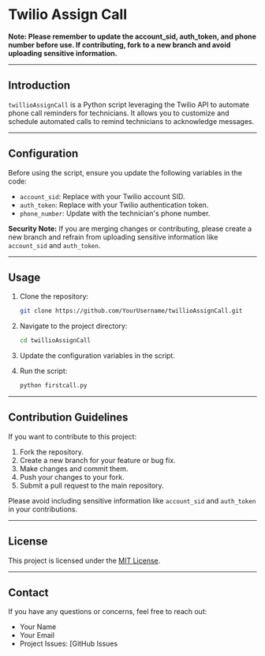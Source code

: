 # Twilio Assign Call

**Note: Please remember to update the account_sid, auth_token, and phone number before use. If contributing, fork to a new branch and avoid uploading sensitive information.**

---

## Introduction

`twillioAssignCall` is a Python script leveraging the Twilio API to automate phone call reminders for technicians. It allows you to customize and schedule automated calls to remind technicians to acknowledge messages.

---

## Configuration

Before using the script, ensure you update the following variables in the code:

- `account_sid`: Replace with your Twilio account SID.
- `auth_token`: Replace with your Twilio authentication token.
- `phone_number`: Update with the technician's phone number.

**Security Note:** If you are merging changes or contributing, please create a new branch and refrain from uploading sensitive information like `account_sid` and `auth_token`.

---

## Usage

1. Clone the repository:

    ```bash
    git clone https://github.com/YourUsername/twillioAssignCall.git
    ```

2. Navigate to the project directory:

    ```bash
    cd twillioAssignCall
    ```

3. Update the configuration variables in the script.

4. Run the script:

    ```bash
    python firstcall.py
    ```

---

## Contribution Guidelines

If you want to contribute to this project:

1. Fork the repository.
2. Create a new branch for your feature or bug fix.
3. Make changes and commit them.
4. Push your changes to your fork.
5. Submit a pull request to the main repository.

Please avoid including sensitive information like `account_sid` and `auth_token` in your contributions.

---

## License

This project is licensed under the [MIT License](LICENSE).

---

## Contact

If you have any questions or concerns, feel free to reach out:

- Your Name
- Your Email
- Project Issues: [GitHub Issues
